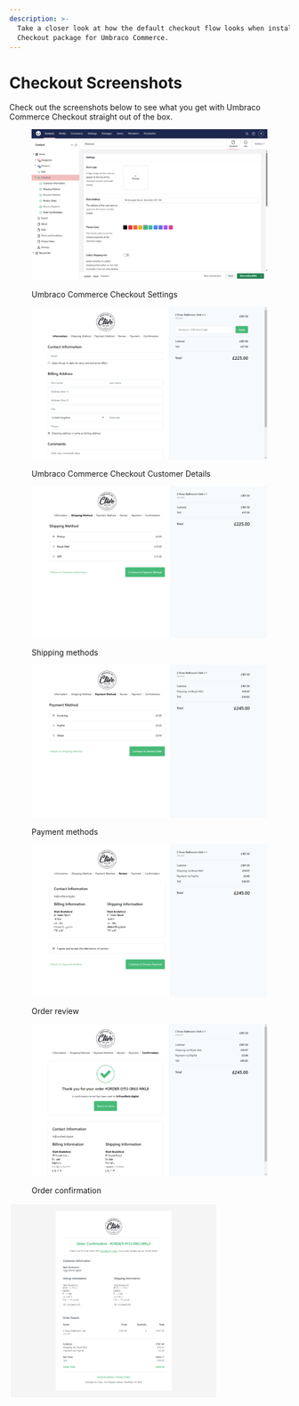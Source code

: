 ```yaml
---
description: >-
  Take a closer look at how the default checkout flow looks when installing the
  Checkout package for Umbraco Commerce.
---
```


# Checkout Screenshots

Check out the screenshots below to see what you get with Umbraco Commerce Checkout straight out of the box.

<div>

<figure><img src="../media/checkout/15_configuration.png" alt="Umbraco Commerce Checkout Settings"><figcaption><p>Umbraco Commerce Checkout Settings</p></figcaption></figure>

 </div>
 <div>

<figure><img src="../.gitbook/assets/002 (2) (4).png" alt=""><figcaption><p>Umbraco Commerce Checkout Customer Details</p></figcaption></figure>

</div>

<div>

<figure><img src="../.gitbook/assets/003 (2).png" alt=""><figcaption><p>Shipping methods</p></figcaption></figure>

 

<figure><img src="../.gitbook/assets/004 (2).png" alt=""><figcaption><p>Payment methods</p></figcaption></figure>

</div>

<div>

<figure><img src="../.gitbook/assets/005 (2).png" alt=""><figcaption><p>Order review</p></figcaption></figure>

 

<figure><img src="../.gitbook/assets/006.png" alt=""><figcaption><p>Order confirmation</p></figcaption></figure>

</div>

<div align="left">

<img src="../media/checkout/007 (1).png" alt="Umbraco Commerce Checkout Order Email" width="375">

</div>
